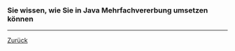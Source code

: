 ### Sie wissen, wie Sie in Java Mehrfachvererbung umsetzen können

---

[Zurück](100vererbung.md)


